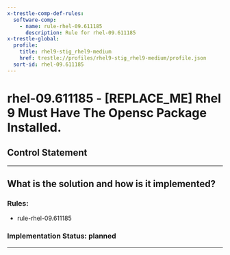 ```yaml
---
x-trestle-comp-def-rules:
  software-comp:
    - name: rule-rhel-09.611185
      description: Rule for rhel-09.611185
x-trestle-global:
  profile:
    title: rhel9-stig_rhel9-medium
    href: trestle://profiles/rhel9-stig_rhel9-medium/profile.json
  sort-id: rhel-09.611185
---
```


# rhel-09.611185 - \[REPLACE_ME\] Rhel 9 Must Have The Opensc Package Installed.

## Control Statement

______________________________________________________________________

## What is the solution and how is it implemented?

<!-- For implementation status enter one of: implemented, partial, planned, alternative, not-applicable -->

<!-- Note that the list of rules under ### Rules: is read-only and changes will not be captured after assembly to JSON -->

<!-- Add control implementation description here for control: rhel-09.611185 -->

### Rules:

  - rule-rhel-09.611185

### Implementation Status: planned

______________________________________________________________________
